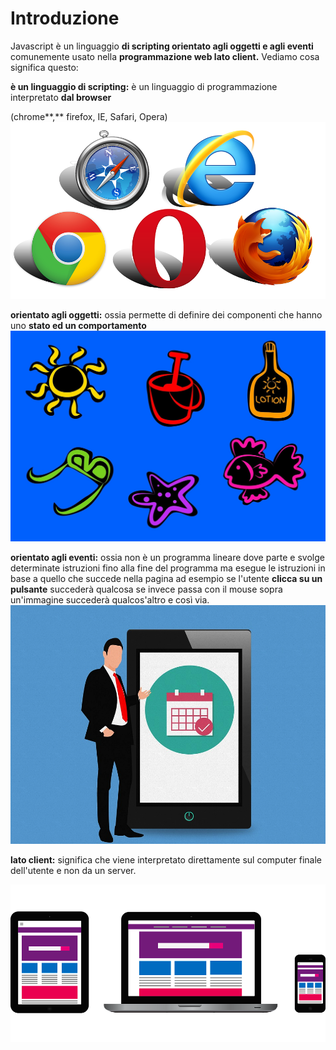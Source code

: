 # Introduzione

Javascript è un linguaggio **di scripting orientato agli oggetti e agli eventi** comunemente usato nella **programmazione web lato client.**  Vediamo cosa significa questo:

**è un linguaggio di scripting:** è un linguaggio di programmazione interpretato **dal browser** 

\(chrome**,** firefox, IE, Safari, Opera\)  ![](.gitbook/assets/browser.png) 

 **orientato agli oggetti:** ossia permette di definire dei componenti  che hanno uno **stato ed un comportamento**   ![](.gitbook/assets/oggetti.jpg) 

  **orientato agli eventi:**  ossia non è un programma lineare dove parte e svolge determinate istruzioni fino alla fine del programma ma esegue le istruzioni in base a quello che succede nella pagina ad esempio se l'utente **clicca su un pulsante** succederà qualcosa se invece passa con il mouse sopra un'immagine succederà qualcos'altro e così via. ![](.gitbook/assets/evebti.png) 

**lato client:**   significa che viene interpretato direttamente sul computer finale dell'utente  e non da un server.  

![](.gitbook/assets/cliente.png)

